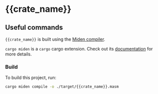 # {{crate_name}}

## Useful commands

`{{crate_name}}` is built using the [Miden compiler](https://github.com/0xPolygonMiden/compiler).  

`cargo miden` is a `cargo` cargo extension. Check out its [documentation](https://github.com/0xPolygonMiden/compiler/cargo-ext)
for more details.


### Build

To build this project, run:

```bash
cargo miden compile -o ./target/{{crate_name}}.masm
```
